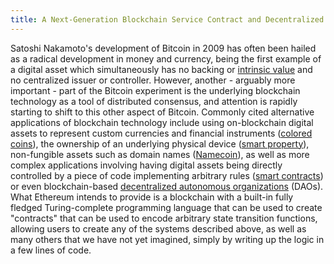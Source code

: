 ```yaml
---
title: A Next-Generation Blockchain Service Contract and Decentralized Application Platform
---
```



Satoshi Nakamoto's development of Bitcoin in 2009 has often been hailed as a
radical development in money and currency, being the first example of a
digital asset which simultaneously has no backing or
[intrinsic value](http://bitcoinmagazine.com/8640/an-exploration-of-intrinsic-value-what-it-is-why-bitcoin-doesnt-have-it-and-why-bitcoin-does-have-it/) and no centralized issuer or controller.
However, another - arguably more important - part of the Bitcoin experiment is
the underlying blockchain technology as a tool of distributed consensus,
and attention is rapidly starting to shift to this other aspect of Bitcoin.
Commonly cited alternative applications of blockchain technology include using on-blockchain digital assets
to represent custom currencies and financial instruments ([colored coins](https://docs.google.com/a/buterin.com/document/d/1AnkP_cVZTCMLIzw4DvsW6M8Q2JC0lIzrTLuoWu2z1BE/edit)),
the ownership of an underlying physical device ([smart property](https://en.bitcoin.it/wiki/Smart_Property)),
non-fungible assets such as domain names ([Namecoin](http://namecoin.org)),
as well as more complex applications involving having digital assets being directly
controlled by a piece of code implementing arbitrary rules ([smart contracts](http://www.fon.hum.uva.nl/rob/Courses/InformationInSpeech/CDROM/Literature/LOTwinterschool2006/szabo.best.vwh.net/idea.html))
or even blockchain-based [decentralized autonomous organizations](http://bitcoinmagazine.com/7050/bootstrapping-a-decentralized-autonomous-corporation-part-i/) (DAOs).
What Ethereum intends to provide is a blockchain with a built-in fully fledged Turing-complete programming language
that can be used to create "contracts" that can be used to encode arbitrary state transition functions,
allowing users to create any of the systems described above, as well as many others that we have not yet imagined,
simply by writing up the logic in a few lines of code.

